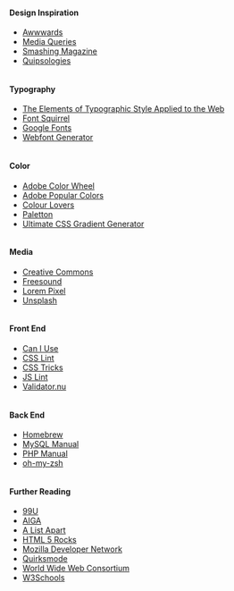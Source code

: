 <div class="column">
  <h4>Design Inspiration</h4>
  <ul>
    <li><a href="http://www.awwwards.com/">Awwwards</a></li>
    <li><a href="http://mediaqueri.es/">Media Queries</a></li>
    <li><a href="http://www.smashingmagazine.com/">Smashing Magazine</a></li>
    <li><a href="http://www.underconsideration.com/quipsologies/">Quipsologies</a></li>
  </ul>
</div>
<div class="column">
  <h4>Typography</h4>
  <ul>
    <li><a href="http://webtypography.net/">The Elements of Typographic Style Applied to the Web</a></li>
    <li><a href="http://www.fontsquirrel.com/">Font Squirrel</a></li>
    <li><a href="https://www.google.com/fonts">Google Fonts</a></li>
    <li><a href="http://www.fontsquirrel.com/tools/webfont-generator">Webfont Generator</a></li>
  </ul>
</div>
<div class="column">
  <h4>Color</h4>
  <ul>
    <li><a href="https://color.adobe.com/create/color-wheel/">Adobe Color Wheel</a></li>
    <li><a href="https://color.adobe.com/explore/most-popular/?time=week">Adobe Popular Colors</a></li>
    <li><a href="http://colourlovers.com/">Colour Lovers</a></li>
    <li><a href="http://paletton.com/">Paletton</a></li>
    <li><a href="http://www.colorzilla.com/gradient-editor/">Ultimate CSS Gradient Generator</a></li>
  </ul>
</div>
<div class="column">
  <h4>Media</h4>
  <ul>
    <li><a href="https://search.creativecommons.org/">Creative Commons</a></li>
    <li><a href="https://freesound.org/">Freesound</a></li>
    <li><a href="http://lorempixel.com/">Lorem Pixel</a></li>
    <li><a href="https://unsplash.com/">Unsplash</a></li>
  </ul>
</div>
<div class="column">
  <h4>Front End</h4>
  <ul>
    <li><a href="http://caniuse.com/">Can I Use</a></li>
    <li><a href="http://csslint.net/">CSS Lint</a></li>
    <li><a href="https://css-tricks.com/">CSS Tricks</a></li>
    <li><a href="http://www.jslint.com/">JS Lint</a></li>
    <li><a href="https://validator.nu/">Validator.nu</a></li>
  </ul>
</div>
<div class="column">
  <h4>Back End</h4>
  <ul>
    <li><a href="http://brew.sh/">Homebrew</a></li>
    <li><a href="http://dev.mysql.com/doc/refman/5.6/en/index.html">MySQL Manual</a></li>
    <li><a href="http://php.net/manual/en/">PHP Manual</a></li>
    <li><a href="http://ohmyz.sh/">oh-my-zsh</a></li>
  </ul>
</div>
<div class="column">
  <h4>Further Reading</h4>
  <ul>
    <li><a href="http://99u.com/">99U</a></li>
    <li><a href="http://www.aiga.org/">AIGA</a></li>
    <li><a href="http://alistapart.com/">A List Apart</a></li>
    <li><a href="http://www.html5rocks.com/en/">HTML 5 Rocks</a></li>
    <li><a href="https://developer.mozilla.org/en-US/docs/Web">Mozilla Developer Network</a></li>
    <li><a href="http://quirksmode.org/">Quirksmode</a></li>
    <li><a href="http://www.w3.org/Consortium/activities">World Wide Web Consortium</a></li>
    <li><a href="http://www.w3schools.com/">W3Schools</a></li>
  </ul>
</div>
